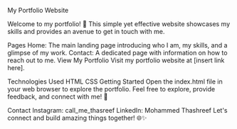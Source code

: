My Portfolio Website

Welcome to my portfolio! 🚀 This simple yet effective website showcases my skills and provides an avenue to get in touch with me.

Pages
Home: The main landing page introducing who I am, my skills, and a glimpse of my work.
Contact: A dedicated page with information on how to reach out to me.
View My Portfolio
Visit my portfolio website at [insert link here].

Technologies Used
HTML
CSS
Getting Started
Open the index.html file in your web browser to explore the portfolio.
Feel free to explore, provide feedback, and connect with me! 🌟

Contact
Instagram: call_me_thasreef
LinkedIn: Mohammed Thashreef
Let's connect and build amazing things together! 🌐✨
